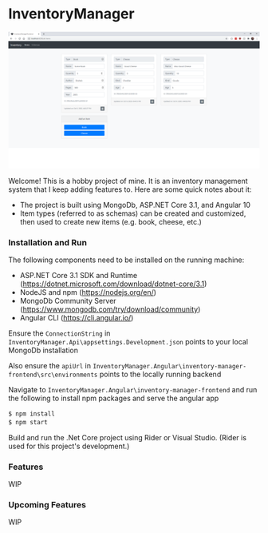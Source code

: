 # InventoryManager

![Alt text](Screenshot.png "Screenshot")

Welcome! This is a hobby project of mine. It is an inventory management system that I keep adding features to. Here are some quick notes about it:

  - The project is built using MongoDb, ASP.NET Core 3.1, and Angular 10
  - Item types (referred to as schemas) can be created and customized, then used to create new items (e.g. book, cheese, etc.)

### Installation and Run

The following components need to be installed on the running machine:

  - ASP.NET Core 3.1 SDK and Runtime (https://dotnet.microsoft.com/download/dotnet-core/3.1)
  - NodeJS and npm (https://nodejs.org/en/)
  - MongoDb Community Server (https://www.mongodb.com/try/download/community)
  - Angular CLI (https://cli.angular.io/)

Ensure the `ConnectionString` in `InventoryManager.Api\appsettings.Development.json` points to your local MongoDb installation

Also ensure the `apiUrl` in `InventoryManager.Angular\inventory-manager-frontend\src\environments` points to the locally running backend

Navigate to `InventoryManager.Angular\inventory-manager-frontend` and run the following to install npm packages and serve the angular app

```sh
$ npm install
$ npm start
```

Build and run the .Net Core project using Rider or Visual Studio. (Rider is used for this project's development.)

### Features

WIP

### Upcoming Features

WIP